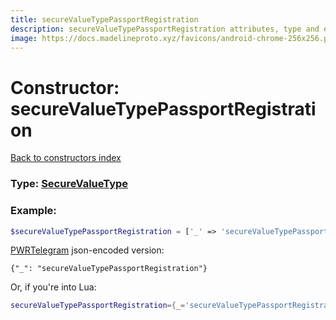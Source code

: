 ```yaml
---
title: secureValueTypePassportRegistration
description: secureValueTypePassportRegistration attributes, type and example
image: https://docs.madelineproto.xyz/favicons/android-chrome-256x256.png
---
```

# Constructor: secureValueTypePassportRegistration  
[Back to constructors index](index.md)






### Type: [SecureValueType](../types/SecureValueType.md)


### Example:

```php
$secureValueTypePassportRegistration = ['_' => 'secureValueTypePassportRegistration'];
```  

[PWRTelegram](https://pwrtelegram.xyz) json-encoded version:

```
{"_": "secureValueTypePassportRegistration"}
```


Or, if you're into Lua:

```lua
secureValueTypePassportRegistration={_='secureValueTypePassportRegistration'}

```



